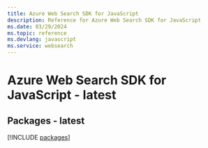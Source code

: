 ```yaml
---
title: Azure Web Search SDK for JavaScript
description: Reference for Azure Web Search SDK for JavaScript
ms.date: 03/29/2024
ms.topic: reference
ms.devlang: javascript
ms.service: websearch
---
```

# Azure Web Search SDK for JavaScript - latest
## Packages - latest
[!INCLUDE [packages](web-search-index.md)]